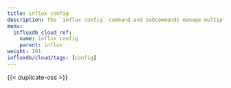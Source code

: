 ```yaml
---
title: influx config
description: The `influx config` command and subcommands manage multiple InfluxDB connection configurations.
menu:
  influxdb_cloud_ref:
    name: influx config
    parent: influx
weight: 101
influxdb/cloud/tags: [config]
---
```


{{< duplicate-oss >}}
